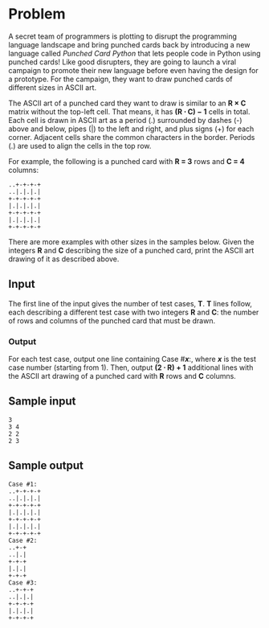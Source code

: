 ﻿# Problem

A secret team of programmers is plotting to disrupt the programming language landscape and bring punched cards back by introducing a new language called *Punched Card Python* that lets people code in Python using punched cards! Like good disrupters, they are going to launch a viral campaign to promote their new language before even having the design for a prototype. For the campaign, they want to draw punched cards of different sizes in ASCII art.

The ASCII art of a punched card they want to draw is similar to an **R × C** matrix without the top-left cell. That means, it has **(R ⋅ C) − 1** cells in total. Each cell is drawn in ASCII art as a period (.) surrounded by dashes (-) above and below, pipes (|) to the left and right, and plus signs (+) for each corner. Adjacent cells share the common characters in the border. Periods (.) are used to align the cells in the top row.

For example, the following is a punched card with **R = 3** rows and **C = 4** columns:

```text
..+-+-+-+
..|.|.|.|
+-+-+-+-+
|.|.|.|.|
+-+-+-+-+
|.|.|.|.|
+-+-+-+-+
```

There are more examples with other sizes in the samples below. Given the integers **R** and **C** describing the size of a punched card, print the ASCII art drawing of it as described above.

## Input

The first line of the input gives the number of test cases, **T**. **T** lines follow, each describing a different test case with two integers **R** and **C**: the number of rows and columns of the punched card that must be drawn.

### Output

For each test case, output one line containing Case #***x***:, where ***x*** is the test case number (starting from 1). Then, output **(2 ⋅ R) + 1** additional lines with the ASCII art drawing of a punched card with **R** rows and **C** columns.

## Sample input

```text
3
3 4
2 2
2 3
```

## Sample output

```text
Case #1:
..+-+-+-+
..|.|.|.|
+-+-+-+-+
|.|.|.|.|
+-+-+-+-+
|.|.|.|.|
+-+-+-+-+
Case #2:
..+-+
..|.|
+-+-+
|.|.|
+-+-+
Case #3:
..+-+-+
..|.|.|
+-+-+-+
|.|.|.|
+-+-+-+
```
